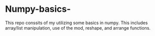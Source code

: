 # Numpy-basics-

This repo conssits of my utilizing some basics in numpy.
This includes array/list manipulation, use of the mod, reshape, and arrange functions.


